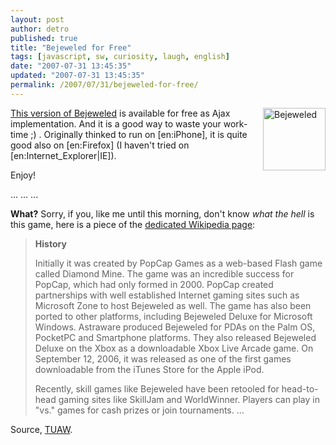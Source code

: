 ```yaml
---
layout: post
author: detro
published: true
title: "Bejeweled for Free"
tags: [javascript, sw, curiosity, laugh, english]
date: "2007-07-31 13:45:35"
updated: "2007-07-31 13:45:35"
permalink: /2007/07/31/bejeweled-for-free/
---
```


<img src="http://www.blogsmithmedia.com/www.tuaw.com/media/2007/07/bejeweled073007.jpg" alt="Bejeweled" align="right" width="100" />
<a href="http://static.popcap.com/iphone/">This version of Bejeweled</a> is available for free as Ajax implementation. And it is a good way to waste your work-time ;) .
Originally thinked to run on [en:iPhone], it is quite good also on [en:Firefox] (I haven't tried on [en:Internet_Explorer|IE]).

Enjoy!

...
...
...

<strong>What?</strong> Sorry, if you, like me until this morning, don't know <em>what the hell</em> is this game, here is a piece of the <a href="http://en.wikipedia.org/wiki/Bejeweled">dedicated Wikipedia page</a>:
<blockquote>
<strong>History</strong>

Initially it was created by PopCap Games as a web-based Flash game called Diamond Mine. The game was an incredible success for PopCap, which had only formed in 2000. PopCap created partnerships with well established Internet gaming sites such as Microsoft Zone to host Bejeweled as well. The game has also been ported to other platforms, including Bejeweled Deluxe for Microsoft Windows. Astraware produced Bejeweled for PDAs on the Palm OS, PocketPC and Smartphone platforms. They also released Bejeweled Deluxe on the Xbox as a downloadable Xbox Live Arcade game. On September 12, 2006, it was released as one of the first games downloadable from the iTunes Store for the Apple iPod.

Recently, skill games like Bejeweled have been retooled for head-to-head gaming sites like SkillJam and WorldWinner. Players can play in "vs." games for cash prizes or join tournaments.
...
</blockquote>

Source, <a href="http://www.tuaw.com/2007/07/30/bejeweled-hits-the-iphone/">TUAW</a>.
